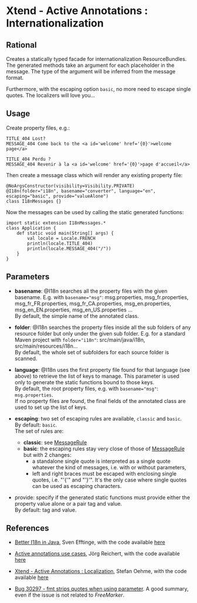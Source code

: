Xtend - Active Annotations : Internationalization 
==============================

Rational
------

Creates a statically typed facade for internationalization ResourceBundles.
The generated methods take an argument for each placeholder in the message.
The type of the argument will be inferred from the message format.

Furthermore, with the escaping option `basic`, no more need to escape 
single quotes. The localizers will love you... 

Usage
-----

Create property files, e.g.:

```property file i18n/converter_en.properties
TITLE_404 Lost?
MESSAGE_404 Come back to the <a id='welcome' href='{0}'>welcome page</a>
```

```property file i18n/converter_fr.properties
TITLE_404 Perdu ?
MESSAGE_404 Revenir à la <a id='welcome' href='{0}'>page d'accueil</a>
```

Then create a message class which will render any existing property file:

```xtend
@NoArgsConstructor(visibility=Visibility.PRIVATE)
@I18n(folder="i18n", basename="converter", language="en", escaping="basic", provide="valueAlone")
class I18nMessages {}
```

Now the messages can be used by calling the static generated functions:

```xtend
import static extension I18nMessages.*
class Application {
    def static void main(String[] args) {
        val locale = Locale.FRENCH
        println(locale.TITLE_404)
        println(locale.MESSAGE_404("/"))
    }
}
```

Parameters
---------

- **basename**: @I18n searches all the property files with the given basename. E.g. with `basename="msg"`: msg.properties, msg_fr.properties, msg_fr_FR.properties, msg_fr_CA.properties, msg_en.properties, msg_en_EN.properties, msg_en_US.properties ...  
By default, the simple name of the annotated class.
   
- **folder**: @I18n searches the property files inside all the sub folders of any resource 
folder but only under the given sub folder. E.g. for a standard Maven project 
with `folder="i18n"`: src/main/java/i18n, src/main/resources/i18n...  
By default, the whole set of subfolders for each source folder is scanned. 

- **language**: @I18n uses the first property file found for that language (see above) to retrieve the list of keys to manage.
This parameter is used only to generate the static functions bound to those keys.  
By default, the root property files, e.g. with `basename="msg"`: `msg.properties`.  
If no property files are found, the final fields of the annotated class are used to set up the list of keys.

- **escaping**: two set of escaping rules are available, `classic` and `basic`.  
By default: `basic`.  
The set of rules are:
  * **classic**: see [MessageRule](http://docs.oracle.com/javase/8/docs/api/java/text/MessageFormat.html)
  * **basic**: the escaping rules stay very close of those of [MessageRule](http://docs.oracle.com/javase/8/docs/api/java/text/MessageFormat.html) but with 2 changes:
    * a standalone single quote is interpreted as a single quote whatever the kind of messages, i.e. with or without parameters,
    * left and right braces must be escaped with enclosing single quotes, i.e. "'{'" and "'}'". It's the only case where single quotes can be used as escaping characters.
        
- provide: specify if the generated static functions must provide either the property value alone or a pair tag and value.  
By default: tag and value.

References
--------

- [Better I18n in Java](http://blog.efftinge.de/2013/09/better-i18n-in-java.html), Sven Efftinge, with the code available [here](https://github.com/eclipse/xtext/tree/master/examples/org.eclipse.xtend.examples-container/contents/xtend-annotation-examples/src/i18n)

- [Active annotations use cases](https://blogs.itemis.de/leipzig/archives/907), Jörg Reichert, with the code available [here](https://github.com/joergreichert/ActiveAnnotationsExamples/tree/master/nls)

- [Xtend - Active Annotations : Localization](https://oehme.github.io/2014/11/28/xtend-active-annotations-localization.html),  Stefan Oehme, with the code available [here](https://github.com/oehme/xtend-contrib/blob/master/xtend-contrib/src/main/java/de/oehme/xtend/contrib/localization/Messages.xtend)

- [Bug 30297 - fmt strips quotes when using parameter](https://bz.apache.org/bugzilla/show_bug.cgi?id=30297). A good summary, even if the issue is not related to *FreeMarker*.



     
